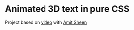 # Animated 3D text in pure CSS
Project based on [video](https://youtu.be/NSWr6dkc_Xw) with [Amit Sheen](https://twitter.com/amit_sheen) 

